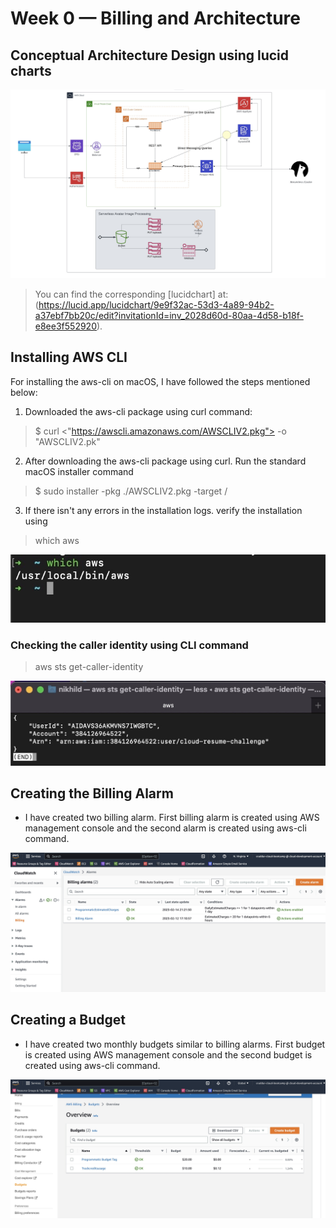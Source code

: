# Week 0 — Billing and Architecture

## Conceptual Architecture Design using lucid charts
![Architecture Design](/_docs/assets/11DAF296-FBB0-470F-9C1B-3AF23A45814B.jpeg)
> You can find the corresponding [lucidchart] at: (https://lucid.app/lucidchart/9e9f32ac-53d3-4a89-94b2-a37ebf7bb20c/edit?invitationId=inv_2028d60d-80aa-4d58-b18f-e8ee3f552920).

## Installing AWS CLI

For installing the aws-cli on macOS, I have followed the steps mentioned below:
1. Downloaded the aws-cli package using curl command:
> $ curl <"https://awscli.amazonaws.com/AWSCLIV2.pkg"> -o "AWSCLIV2.pk"
2. After downloading the aws-cli package using curl. Run the standard macOS installer command
> $ sudo installer -pkg ./AWSCLIV2.pkg -target /
3. If there isn't any errors in the installation logs. verify the installation using
> which aws

![The output looks similar to:!](/_docs/assets/71BADFF0-064D-485B-8CA5-31FC5D1AD74E_4_5005_c.jpeg "The output looks similar to:")

### Checking the caller identity using CLI command

> aws sts get-caller-identity

![Caller Identity!](/_docs/assets/DE6822C5-D8BD-4816-852A-71120D427FAF_4_5005_c.jpeg "Caller Identity")

## Creating the Billing Alarm

* I have created two billing alarm. First billing alarm is created using AWS management console and the second alarm is created using aws-cli command.

![Billing Alarm!](/_docs/assets/45D01736-597B-4265-B6DA-43F44D3553D3.jpeg "Billing Alarm")


## Creating a Budget
* I have created two monthly budgets similar to billing alarms. First budget is created using AWS management console and the second budget is created using aws-cli command.

![Monthly Budgets!](/_docs/assets/223AF4A9-FA45-434E-A735-8FF05F5B202C.jpeg "Monthly Budgets")

